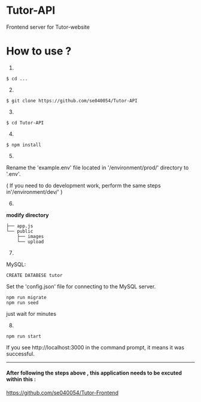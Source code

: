 # Tutor-API

Frontend server for Tutor-website 

# How to use ? 

1.
```
$ cd ...

```
2.
```
$ git clone https://github.com/se040054/Tutor-API
```
3.
```
$ cd Tutor-API
```
4.
```
$ npm install
```
5.
Rename the 'example.env' file located in '/environment/prod/' directory to '.env'.

( If you need to do development work, perform the same steps in'/environment/dev/' )

6.
**modify directory**
```
├── app.js
└── public 
    ├── images 
    └── upload 
```

7.
MySQL:
```
CREATE DATABESE tutor
```
Set the 'config.json' file for connecting to the MySQL server.

```
npm run migrate 
npm run seed
```
just wait for minutes

8. 

```
npm run start
```
If you see http://localhost:3000 in the command prompt, it means it was successful.
 

---

#### After following the steps above , this application needs to be excuted within this : 
https://github.com/se040054/Tutor-Frontend




